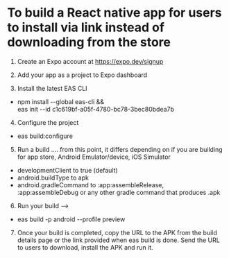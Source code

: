 # To build a React native app for users to install via link instead of downloading from the store

1. Create an Expo account at https://expo.dev/signup

2. Add your app as a project to Expo dashboard
<!-- you'd be prompted to install eas cli with your project id -->

3. Install the latest EAS CLI
- npm install --global eas-cli && \
eas init --id c1c619bf-a05f-4780-bc78-3bec80bdea7b

4. Configure the project
- eas build:configure <!-- this generates an eas.json file -->

5. Run a build .... from this point, it differs depending on if you are building for app store, Android Emulator/device, iOS Simulator
<!-- For Android Emulator/device: To generate an .apk, modify the eas.json by adding one of the following properties in a build profile: -->
- developmentClient to true (default)
- android.buildType to apk
- android.gradleCommand to :app:assembleRelease, :app:assembleDebug or any other gradle command that produces .apk
<!-- here's how the eas.json should now look like -->
<!-- {
  "build": {
    "preview": {
      "android": {
        "buildType": "apk"
      }
    },
    "preview2": {
      "android": {
        "gradleCommand": ":app:assembleRelease"
      }
    },
    "preview3": {
      "developmentClient": true
    },
    "production": {}
  }
} -->

6. Run your build  -->
- eas build -p android --profile preview
<!-- you can name the profile whatever you like .e.g. preview, local, emulator... -->

7. Once your build is completed, copy the URL to the APK from the build details page or the link provided when eas build is done. Send the URL to users to download, install the APK and run it.